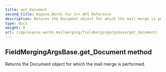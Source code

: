 ```yaml
---
title: get_Document
second_title: Aspose.Words for C++ API Reference
description: Returns the Document object for which the mail merge is performed. 
type: docs
weight: 0
url: /cpp/aspose.words.mailmerging/fieldmergingargsbase/get_document/
---
```

## FieldMergingArgsBase.get_Document method


Returns the Document object for which the mail merge is performed. 

